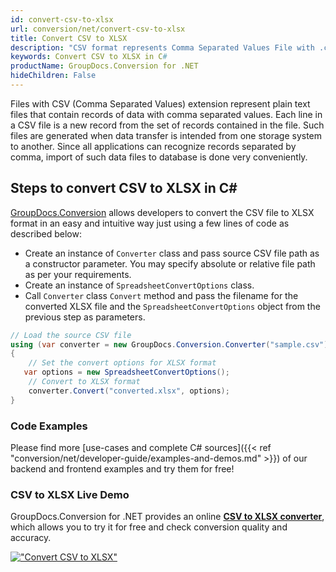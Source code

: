 ```yaml
---
id: convert-csv-to-xlsx
url: conversion/net/convert-csv-to-xlsx
title: Convert CSV to XLSX
description: "CSV format represents Comma Separated Values File with .csv extension. Learn how to convert CSV to XLSX file programmatically in C# language using GroupDocs.Conversion for .NET library."
keywords: Convert CSV to XLSX in C#
productName: GroupDocs.Conversion for .NET
hideChildren: False
---
```


Files with CSV (Comma Separated Values) extension represent plain text files that contain records of data with comma separated values. Each line in a CSV file is a new record from the set of records contained in the file. Such files are generated when data transfer is intended from one storage system to another. Since all applications can recognize records separated by comma, import of such data files to database is done very conveniently.

## Steps to convert CSV to XLSX in C#

[GroupDocs.Conversion](https://products.groupdocs.com/conversion/net) allows developers to convert the CSV file to XLSX format in an easy and intuitive way just using a few lines of code as described below:

* Create an instance of `Converter` class and pass source CSV file path as a constructor parameter. You may specify absolute or relative file path as per your requirements. 
* Create an instance of `SpreadsheetConvertOptions` class.
* Call `Converter` class `Convert` method and pass the filename for the converted XLSX file and the `SpreadsheetConvertOptions` object from the previous step as parameters.

```csharp
// Load the source CSV file
using (var converter = new GroupDocs.Conversion.Converter("sample.csv"))
{
    // Set the convert options for XLSX format
   var options = new SpreadsheetConvertOptions();
    // Convert to XLSX format
    converter.Convert("converted.xlsx", options);
}
```

### Code Examples

Please find more [use-cases and complete C# sources]({{< ref "conversion/net/developer-guide/examples-and-demos.md" >}}) of our backend and frontend examples and try them for free!

### CSV to XLSX Live Demo

GroupDocs.Conversion for .NET provides an online [**CSV to XLSX converter**](https://products.groupdocs.app/conversion/csv-to-xlsx), which allows you to try it for free and check conversion quality and accuracy.

[!["Convert CSV to XLSX"](conversion/net/images/convert-to-xlsx/convert-csv-to-xlsx.png)](https://products.groupdocs.app/conversion/csv-to-xlsx)